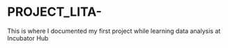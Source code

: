 # PROJECT_LITA-
This is where I documented my  first project while learning data analysis at Incubator Hub 
